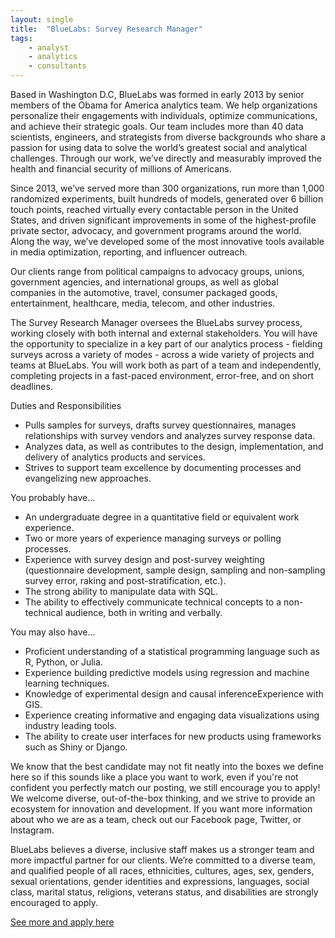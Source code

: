 ```yaml
---
layout: single
title:  "BlueLabs: Survey Research Manager"
tags: 
    - analyst
    - analytics
    - consultants
---
```


Based in Washington D.C, BlueLabs was formed in early 2013 by senior members of the Obama for America analytics team. We help organizations personalize their engagements with individuals, optimize communications, and achieve their strategic goals. Our team includes more than 40 data scientists, engineers, and strategists from diverse backgrounds who share a passion for using data to solve the world’s greatest social and analytical challenges. Through our work, we’ve directly and measurably improved the health and financial security of millions of Americans.

Since 2013, we’ve served more than 300 organizations, run more than 1,000 randomized experiments, built hundreds of models, generated over 6 billion touch points, reached virtually every contactable person in the United States, and driven significant improvements in some of the highest-profile private sector, advocacy, and government programs around the world. Along the way, we’ve developed some of the most innovative tools available in media optimization, reporting, and influencer outreach. 

Our clients range from political campaigns to advocacy groups, unions, government agencies, and international groups, as well as global companies in the automotive, travel, consumer packaged goods, entertainment, healthcare, media, telecom, and other industries. 

The Survey Research Manager oversees the BlueLabs survey process, working closely with both internal and external stakeholders. You will have the opportunity to specialize in a key part of our analytics process - fielding surveys across a variety of modes - across a wide variety of projects and teams at BlueLabs.  You will work both as part of a team and independently, completing projects in a fast-paced environment, error-free, and on short deadlines.

Duties and Responsibilities

* Pulls samples for surveys, drafts survey questionnaires, manages relationships with survey vendors and analyzes survey response data.
* Analyzes data, as well as contributes to the design, implementation, and delivery of analytics products and services.
* Strives to support team excellence by documenting processes and evangelizing new approaches.

You probably have...

* An undergraduate degree in a quantitative field or equivalent work experience.
* Two or more years of experience managing surveys or polling processes.
* Experience with survey design and post-survey weighting (questionnaire development, sample design, sampling and non-sampling survey error, raking and post-stratification, etc.).
* The strong ability to manipulate data with SQL.
* The ability to effectively communicate technical concepts to a non-technical audience, both in writing and verbally.

You may also have...

* Proficient understanding of a statistical programming language such as R, Python, or Julia.
* Experience building predictive models using regression and machine learning techniques.
* Knowledge of experimental design and causal inferenceExperience with GIS.
* Experience creating informative and engaging data visualizations using industry leading tools.
* The ability to create user interfaces for new products using frameworks such as Shiny or Django.

We know that the best candidate may not fit neatly into the boxes we define here so if this sounds like a place you want to work, even if you're not confident you perfectly match our posting, we still encourage you to apply! We welcome diverse, out-of-the-box thinking, and we strive to provide an ecosystem for innovation and development. If you want more information about who we are as a team, check out our Facebook page, Twitter, or Instagram.

BlueLabs believes a diverse, inclusive staff makes us a stronger team and more impactful partner for our clients. We’re committed to a diverse team, and qualified people of all races, ethnicities, cultures, ages, sex, genders, sexual orientations, gender identities and expressions, languages, social class, marital status, religions, veterans status, and disabilities are strongly encouraged to apply.

[See more and apply here](https://jobs.lever.co/bluelabs/b459e112-cc11-4c26-a8f0-2e4a2fabd012)
